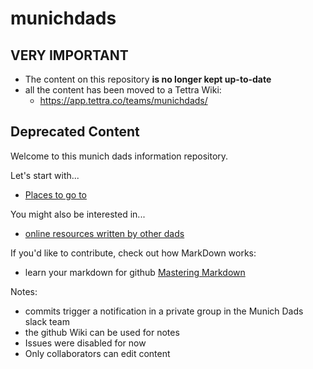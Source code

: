 # munichdads

## VERY IMPORTANT

* The content on this repository **is no longer kept up-to-date**  
* all the content has been moved to a Tettra Wiki:  
  * https://app.tettra.co/teams/munichdads/  

## Deprecated Content

Welcome to this munich dads information repository.

Let's start with...
* [Places to go to](https://github.com/dernorberto/munichdads/blob/master/resources.munich.md)

You might also be interested in...
* [online resources written by other dads](https://github.com/dernorberto/munichdads/blob/master/resources.online.md)

If you'd like to contribute, check out how MarkDown works:
* learn your markdown for github [Mastering Markdown](https://guides.github.com/features/mastering-markdown/)

Notes:
* commits trigger a notification in a private group in the Munich Dads slack team
* the github Wiki can be used for notes
* Issues were disabled for now
* Only collaborators can edit content
